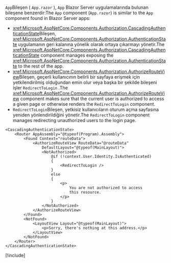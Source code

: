 <span data-ttu-id="c4848-101">`App`Bileşen ( `App.razor` ), `App` Blazor Server uygulamalarında bulunan bileşene benzerdir:</span><span class="sxs-lookup"><span data-stu-id="c4848-101">The `App` component (`App.razor`) is similar to the `App` component found in Blazor Server apps:</span></span>

* <span data-ttu-id="c4848-102"><xref:Microsoft.AspNetCore.Components.Authorization.CascadingAuthenticationState>Bileşen, <xref:Microsoft.AspNetCore.Components.Authorization.AuthenticationState> uygulamanın geri kalanına yönelik olarak ortaya çıkarmayı yönetir.</span><span class="sxs-lookup"><span data-stu-id="c4848-102">The <xref:Microsoft.AspNetCore.Components.Authorization.CascadingAuthenticationState> component manages exposing the <xref:Microsoft.AspNetCore.Components.Authorization.AuthenticationState> to the rest of the app.</span></span>
* <span data-ttu-id="c4848-103"><xref:Microsoft.AspNetCore.Components.Authorization.AuthorizeRouteView>Bileşen, geçerli kullanıcının belirli bir sayfaya erişmek için yetkilendirilmiş olduğundan emin olur veya başka bir şekilde bileşeni işler `RedirectToLogin` .</span><span class="sxs-lookup"><span data-stu-id="c4848-103">The <xref:Microsoft.AspNetCore.Components.Authorization.AuthorizeRouteView> component makes sure that the current user is authorized to access a given page or otherwise renders the `RedirectToLogin` component.</span></span>
* <span data-ttu-id="c4848-104">`RedirectToLogin`Bileşen, yetkisiz kullanıcıların oturum açma sayfasına yeniden yönlendirildiğini yönetir.</span><span class="sxs-lookup"><span data-stu-id="c4848-104">The `RedirectToLogin` component manages redirecting unauthorized users to the login page.</span></span>

```razor
<CascadingAuthenticationState>
    <Router AppAssembly="@typeof(Program).Assembly">
        <Found Context="routeData">
            <AuthorizeRouteView RouteData="@routeData" 
                DefaultLayout="@typeof(MainLayout)">
                <NotAuthorized>
                    @if (!context.User.Identity.IsAuthenticated)
                    {
                        <RedirectToLogin />
                    }
                    else
                    {
                        <p>
                            You are not authorized to access 
                            this resource.
                        </p>
                    }
                </NotAuthorized>
            </AuthorizeRouteView>
        </Found>
        <NotFound>
            <LayoutView Layout="@typeof(MainLayout)">
                <p>Sorry, there's nothing at this address.</p>
            </LayoutView>
        </NotFound>
    </Router>
</CascadingAuthenticationState>
```

[!include[](../prefer-exact-matches.md)]
